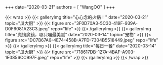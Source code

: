 +++
date="2020-03-21"
authors = [
    "WangOO"
]
+++

{{< wrap >}}
    {{< galleryImg title="心心念的火锅！" date="2020-03-21" topic="瓜大厨" >}}
        {{< figure src="3F0D70A3-5C30-419F-939A-D0F6081A23C3.jpeg" repo="life" >}}
    {{< /galleryImg >}}
    {{< galleryImg title="魔镜魔镜，哪只喵最美腻" date="2020-03-14" topic="宠物" >}}
        {{< figure src="DC7B67A6-4E74-458B-A7FD-7304B5518449.jpeg" repo="life" >}}
    {{< /galleryImg >}}
    {{< galleryImg title="每日一餐" date="2020-03-14" topic="瓜大厨" >}}
        {{< figure src="718617DB-127A-4BAF-A903-1E0856CC997F.jpeg" repo="life" >}}
    {{< /galleryImg >}}
{{< /wrap >}}